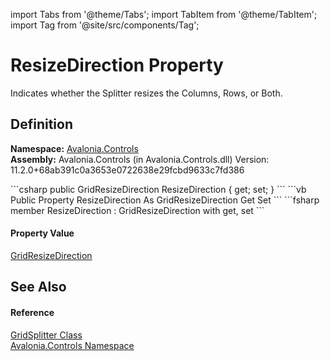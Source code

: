 import Tabs from '@theme/Tabs'; 
import TabItem from '@theme/TabItem'; 
import Tag from '@site/src/components/Tag'; 

# ResizeDirection Property


Indicates whether the Splitter resizes the Columns, Rows, or Both.



## Definition
**Namespace:** <a href="N_Avalonia_Controls">Avalonia.Controls</a>  
**Assembly:** Avalonia.Controls (in Avalonia.Controls.dll) Version: 11.2.0+68ab391c0a3653e0722638e29fcbd9633c7fd386

<Tabs groupId="api-code-preview">
<TabItem value="csharp" label="C#">
```csharp
public GridResizeDirection ResizeDirection { get; set; }
```
</TabItem>
<TabItem value="vb" label="VB">
```vb
Public Property ResizeDirection As GridResizeDirection
	Get
	Set
```
</TabItem>
<TabItem value="fsharp" label="F#">
```fsharp
member ResizeDirection : GridResizeDirection with get, set
```
</TabItem>
</Tabs>



#### Property Value
<a href="T_Avalonia_Controls_GridResizeDirection">GridResizeDirection</a>

## See Also


#### Reference
<a href="T_Avalonia_Controls_GridSplitter">GridSplitter Class</a>  
<a href="N_Avalonia_Controls">Avalonia.Controls Namespace</a>  
